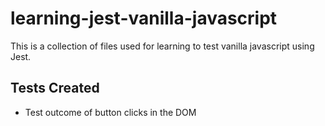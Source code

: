 # learning-jest-vanilla-javascript
This is a collection of files used for learning to test vanilla javascript using Jest.
## Tests Created
- Test outcome of button clicks in the DOM
